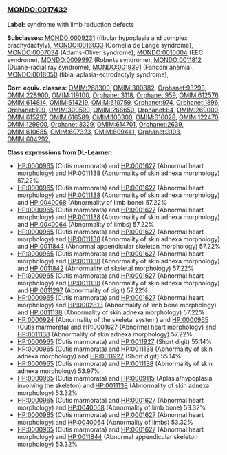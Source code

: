 
### [MONDO:0017432](http://purl.obolibrary.org/obo/MONDO_0017432)
**Label:** syndrome with limb reduction defects

**Subclasses:** [MONDO:0009231](http://purl.obolibrary.org/obo/MONDO_0009231) (fibular hypoplasia and complex brachydactyly), [MONDO:0016033](http://purl.obolibrary.org/obo/MONDO_0016033) (Cornelia de Lange syndrome), [MONDO:0007034](http://purl.obolibrary.org/obo/MONDO_0007034) (Adams-Oliver syndrome), [MONDO:0010004](http://purl.obolibrary.org/obo/MONDO_0010004) (EEC syndrome), [MONDO:0009997](http://purl.obolibrary.org/obo/MONDO_0009997) (Roberts syndrome), [MONDO:0011812](http://purl.obolibrary.org/obo/MONDO_0011812) (Duane-radial ray syndrome), [MONDO:0019391](http://purl.obolibrary.org/obo/MONDO_0019391) (Fanconi anemia), [MONDO:0018050](http://purl.obolibrary.org/obo/MONDO_0018050) (tibial aplasia-ectrodactyly syndrome), 

**Corr. equiv. classes:** [OMIM:268300](http://purl.obolibrary.org/obo/OMIM_268300), [OMIM:300882](http://purl.obolibrary.org/obo/OMIM_300882), [Orphanet:93293](http://www.orpha.net/ORDO/Orphanet_93293), [OMIM:228900](http://purl.obolibrary.org/obo/OMIM_228900), [OMIM:119100](http://purl.obolibrary.org/obo/OMIM_119100), [Orphanet:3118](http://www.orpha.net/ORDO/Orphanet_3118), [Orphanet:959](http://www.orpha.net/ORDO/Orphanet_959), [OMIM:612576](http://purl.obolibrary.org/obo/OMIM_612576), [OMIM:614814](http://purl.obolibrary.org/obo/OMIM_614814), [OMIM:614219](http://purl.obolibrary.org/obo/OMIM_614219), [OMIM:610759](http://purl.obolibrary.org/obo/OMIM_610759), [Orphanet:974](http://www.orpha.net/ORDO/Orphanet_974), [Orphanet:1896](http://www.orpha.net/ORDO/Orphanet_1896), [Orphanet:199](http://www.orpha.net/ORDO/Orphanet_199), [OMIM:300590](http://purl.obolibrary.org/obo/OMIM_300590), [OMIM:268650](http://purl.obolibrary.org/obo/OMIM_268650), [Orphanet:84](http://www.orpha.net/ORDO/Orphanet_84), [OMIM:269000](http://purl.obolibrary.org/obo/OMIM_269000), [OMIM:615297](http://purl.obolibrary.org/obo/OMIM_615297), [OMIM:616589](http://purl.obolibrary.org/obo/OMIM_616589), [OMIM:100300](http://purl.obolibrary.org/obo/OMIM_100300), [OMIM:616028](http://purl.obolibrary.org/obo/OMIM_616028), [OMIM:122470](http://purl.obolibrary.org/obo/OMIM_122470), [OMIM:129900](http://purl.obolibrary.org/obo/OMIM_129900), [Orphanet:3329](http://www.orpha.net/ORDO/Orphanet_3329), [OMIM:614701](http://purl.obolibrary.org/obo/OMIM_614701), [Orphanet:2639](http://www.orpha.net/ORDO/Orphanet_2639), [OMIM:610685](http://purl.obolibrary.org/obo/OMIM_610685), [OMIM:607323](http://purl.obolibrary.org/obo/OMIM_607323), [OMIM:609441](http://purl.obolibrary.org/obo/OMIM_609441), [Orphanet:3103](http://www.orpha.net/ORDO/Orphanet_3103), [OMIM:604292](http://purl.obolibrary.org/obo/OMIM_604292), 

**Class expressions from DL-Learner:**

- [HP:0000965](http://purl.obolibrary.org/obo/HP_0000965) (Cutis marmorata) and [HP:0001627](http://purl.obolibrary.org/obo/HP_0001627) (Abnormal heart morphology) and [HP:0011138](http://purl.obolibrary.org/obo/HP_0011138) (Abnormality of skin adnexa morphology) 57.22%
- [HP:0000965](http://purl.obolibrary.org/obo/HP_0000965) (Cutis marmorata) and [HP:0001627](http://purl.obolibrary.org/obo/HP_0001627) (Abnormal heart morphology) and [HP:0011138](http://purl.obolibrary.org/obo/HP_0011138) (Abnormality of skin adnexa morphology) and [HP:0040068](http://purl.obolibrary.org/obo/HP_0040068) (Abnormality of limb bone) 57.22%
- [HP:0000965](http://purl.obolibrary.org/obo/HP_0000965) (Cutis marmorata) and [HP:0001627](http://purl.obolibrary.org/obo/HP_0001627) (Abnormal heart morphology) and [HP:0011138](http://purl.obolibrary.org/obo/HP_0011138) (Abnormality of skin adnexa morphology) and [HP:0040064](http://purl.obolibrary.org/obo/HP_0040064) (Abnormality of limbs) 57.22%
- [HP:0000965](http://purl.obolibrary.org/obo/HP_0000965) (Cutis marmorata) and [HP:0001627](http://purl.obolibrary.org/obo/HP_0001627) (Abnormal heart morphology) and [HP:0011138](http://purl.obolibrary.org/obo/HP_0011138) (Abnormality of skin adnexa morphology) and [HP:0011844](http://purl.obolibrary.org/obo/HP_0011844) (Abnormal appendicular skeleton morphology) 57.22%
- [HP:0000965](http://purl.obolibrary.org/obo/HP_0000965) (Cutis marmorata) and [HP:0001627](http://purl.obolibrary.org/obo/HP_0001627) (Abnormal heart morphology) and [HP:0011138](http://purl.obolibrary.org/obo/HP_0011138) (Abnormality of skin adnexa morphology) and [HP:0011842](http://purl.obolibrary.org/obo/HP_0011842) (Abnormality of skeletal morphology) 57.22%
- [HP:0000965](http://purl.obolibrary.org/obo/HP_0000965) (Cutis marmorata) and [HP:0001627](http://purl.obolibrary.org/obo/HP_0001627) (Abnormal heart morphology) and [HP:0011138](http://purl.obolibrary.org/obo/HP_0011138) (Abnormality of skin adnexa morphology) and [HP:0011297](http://purl.obolibrary.org/obo/HP_0011297) (Abnormality of digit) 57.22%
- [HP:0000965](http://purl.obolibrary.org/obo/HP_0000965) (Cutis marmorata) and [HP:0001627](http://purl.obolibrary.org/obo/HP_0001627) (Abnormal heart morphology) and [HP:0002813](http://purl.obolibrary.org/obo/HP_0002813) (Abnormality of limb bone morphology) and [HP:0011138](http://purl.obolibrary.org/obo/HP_0011138) (Abnormality of skin adnexa morphology) 57.22%
- [HP:0000924](http://purl.obolibrary.org/obo/HP_0000924) (Abnormality of the skeletal system) and [HP:0000965](http://purl.obolibrary.org/obo/HP_0000965) (Cutis marmorata) and [HP:0001627](http://purl.obolibrary.org/obo/HP_0001627) (Abnormal heart morphology) and [HP:0011138](http://purl.obolibrary.org/obo/HP_0011138) (Abnormality of skin adnexa morphology) 57.22%
- [HP:0000965](http://purl.obolibrary.org/obo/HP_0000965) (Cutis marmorata) and [HP:0011927](http://purl.obolibrary.org/obo/HP_0011927) (Short digit) 55.14%
- [HP:0000965](http://purl.obolibrary.org/obo/HP_0000965) (Cutis marmorata) and [HP:0011138](http://purl.obolibrary.org/obo/HP_0011138) (Abnormality of skin adnexa morphology) and [HP:0011927](http://purl.obolibrary.org/obo/HP_0011927) (Short digit) 55.14%
- [HP:0000965](http://purl.obolibrary.org/obo/HP_0000965) (Cutis marmorata) and [HP:0011138](http://purl.obolibrary.org/obo/HP_0011138) (Abnormality of skin adnexa morphology) 53.97%
- [HP:0000965](http://purl.obolibrary.org/obo/HP_0000965) (Cutis marmorata) and [HP:0009115](http://purl.obolibrary.org/obo/HP_0009115) (Aplasia/hypoplasia involving the skeleton) and [HP:0011138](http://purl.obolibrary.org/obo/HP_0011138) (Abnormality of skin adnexa morphology) 53.32%
- [HP:0000965](http://purl.obolibrary.org/obo/HP_0000965) (Cutis marmorata) and [HP:0001627](http://purl.obolibrary.org/obo/HP_0001627) (Abnormal heart morphology) and [HP:0040068](http://purl.obolibrary.org/obo/HP_0040068) (Abnormality of limb bone) 53.32%
- [HP:0000965](http://purl.obolibrary.org/obo/HP_0000965) (Cutis marmorata) and [HP:0001627](http://purl.obolibrary.org/obo/HP_0001627) (Abnormal heart morphology) and [HP:0040064](http://purl.obolibrary.org/obo/HP_0040064) (Abnormality of limbs) 53.32%
- [HP:0000965](http://purl.obolibrary.org/obo/HP_0000965) (Cutis marmorata) and [HP:0001627](http://purl.obolibrary.org/obo/HP_0001627) (Abnormal heart morphology) and [HP:0011844](http://purl.obolibrary.org/obo/HP_0011844) (Abnormal appendicular skeleton morphology) 53.32%


